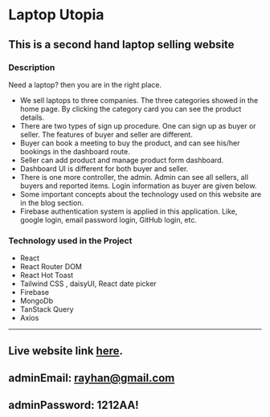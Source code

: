 # Laptop Utopia

## This is a second hand laptop selling website

### Description

Need a laptop? then you are in the right place.

- We sell laptops to three companies. The three categories showed in the home page. By clicking the category card you can see the product details.
- There are two types of sign up procedure. One can sign up as buyer or seller. The features of buyer and seller are different.
- Buyer can book a meeting to buy the product, and can see his/her bookings in the dashboard route.
- Seller can add product and manage product form dashboard.
- Dashboard UI is different for both buyer and seller.
- There is one more controller, the admin. Admin can see all sellers, all buyers and reported items. Login information as buyer are given below.
- Some important concepts about the technology used on this website are in the blog section.
- Firebase authentication system is applied in this application. Like, google login, email password login, GitHub login, etc.

### Technology used in the Project

- React
- React Router DOM
- React Hot Toast
- Tailwind CSS , daisyUI, React date picker
- Firebase
- MongoDb
- TanStack Query
- Axios

---

## Live website link [here](https://rak-assignment-12.web.app).

## adminEmail: rayhan@gmail.com

## adminPassword: 1212AA!
